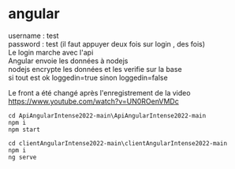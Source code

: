 # angular

username : test  
password : test
(il faut appuyer deux fois sur login , des fois)  
Le login marche avec l'api  
Angular envoie les données à nodejs  
nodejs encrypte les données et les verifie sur la base  
si tout est ok loggedin=true sinon loggedin=false  

Le front a été changé après l'enregistrement de la video
https://www.youtube.com/watch?v=UN0ROenVMDc

```
cd ApiAngularIntense2022-main\ApiAngularIntense2022-main
npm i
npm start
```

```
cd clientAngularIntense2022-main\clientAngularIntense2022-main
npm i
ng serve
```
